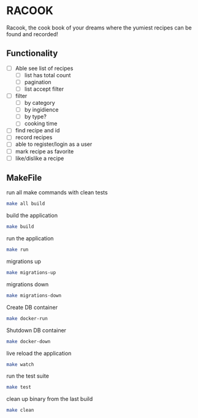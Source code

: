 # RACOOK

Racook, the cook book of your dreams where the yumiest recipes
can be found and recorded!

## Functionality

- [ ] Able see list of recipes
  - [ ] list has total count
  - [ ] pagination
  - [ ] list accept filter
- [ ] filter
  - [ ] by category
  - [ ] by ingidience
  - [ ] by type?
  - [ ] cooking time
- [ ] find recipe and id
- [ ] record recipes
- [ ] able to register/login as a user
- [ ] mark recipe as favorite
- [ ] like/dislike a recipe

## MakeFile

run all make commands with clean tests

```bash
make all build
```

build the application

```bash
make build
```

run the application

```bash
make run
```

migrations up

```bash
make migrations-up
```

migrations down

```bash
make migrations-down
```

Create DB container

```bash
make docker-run
```

Shutdown DB container

```bash
make docker-down
```

live reload the application

```bash
make watch
```

run the test suite

```bash
make test
```

clean up binary from the last build

```bash
make clean
```
